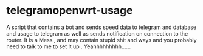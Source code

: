 # telegramopenwrt-usage
A script that contains a bot and sends speed data to telegram and database and usage to telegram as well as sends notification on connection to the router.
It is a Mess , and may contain stupid shit and ways and you probably need to talk to me to set it up .
Yeahhhhhhhhh......
